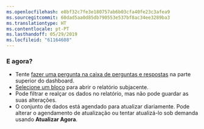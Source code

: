 ```yaml
---
ms.openlocfilehash: e8bf32c7fe3e180757ab6b03cfa40fe23c3afea9
ms.sourcegitcommit: 60dad5aa0d85db790553e537bf8ac34ee3289ba3
ms.translationtype: HT
ms.contentlocale: pt-PT
ms.lasthandoff: 05/29/2019
ms.locfileid: "61164608"
---
```

### <a name="what-now"></a>E agora?
* Tente [fazer uma pergunta na caixa de perguntas e respostas](../consumer/end-user-q-and-a.md) na parte superior do dashboard.
* [Selecione um bloco](../consumer/end-user-tiles.md) para abrir o relatório subjacente.
* Pode filtrar e realçar os dados no relatório, mas não pode guardar as suas alterações.
* O conjunto de dados está agendado para atualizar diariamente. Pode alterar o agendamento de atualização ou tentar atualizá-lo sob demanda usando **Atualizar Agora**.

